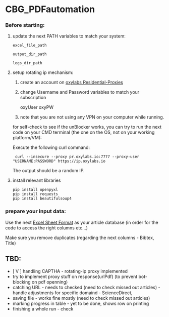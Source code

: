 # CBG_PDFautomation

### Before starting:
1. update the next PATH variables to match your system:
  
       excel_file_path
  
       output_dir_path
  
       logs_dir_path

2. setup rotating ip mechanism:
    1. create an account on [oxylabs Residential-Proxies](https://oxylabs.io/products/residential-proxy-pool)

   
   
    2. change Username and Password variables to match your subscription

       oxyUser
       oxyPW

    3. note that you are not using any VPN on your computer while running.

    for self-check to see if the unBlocker works, you can try to run the next code on your CMD terminal (the one on the OS, not on your working platform/VM):

    Execute the following curl command:

        curl --insecure --proxy pr.oxylabs.io:7777 --proxy-user "USERNAME:PASSWORD" https://ip.oxylabs.io

   The output should be a random IP.

3. install relevant libraries

       pip install openpyxl
       pip install requests
       pip install beautifulsoup4
### prepare your input data:
Use the next [Excel Sheet Format](https://github.com/simShig/CBG_PDFautomation/files/13323088/ExcelSheetFormat.xlsx)  as your article database (in order for the code to access the right columns etc...)

Make sure you remove duplicates (regarding the next columns - Bibtex, Title)


 


## TBD:
- [ V ] handling CAPTHA - rotating-ip proxy implemented
- try to implement proxy stuff on response(urlPdf) (to prevent bot-blocking on pdf openning)
- catching URL - needs to checked (need to check missed out articles) - handle adjustments for specific domaind - ScienceDirect,
- saving file - works fine mostly (need to check missed out articles)
- marking progress in table - yet to be done, shows row on printing
- finishing a whole run - check 
